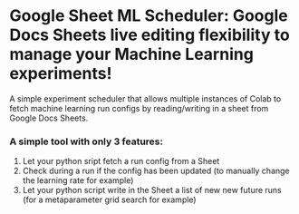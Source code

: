 # Google Sheet ML Scheduler: Google Docs Sheets live editing flexibility to manage your Machine Learning experiments!
A simple experiment scheduler that allows multiple instances of Colab to fetch machine learning run configs by reading/writing in a sheet from Google Docs Sheets.  

### A simple tool with only 3 features:  
1. Let your python sript fetch a run config from a Sheet
2. Check during a run if the config has been updated (to manually change the learning rate for example)
3. Let your python script write in the Sheet a list of new new future runs (for a metaparameter grid search for example)

